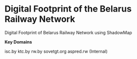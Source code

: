 # Digital Footprint of the Belarus Railway Network
Digital Footprint of Belarus Railway Network using ShadowMap

**Key Domains**

isc.by
ktc.by
rw.by
sovetgt.org
aspred.rw (Internal)

